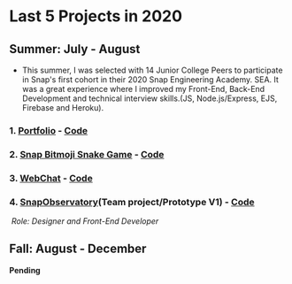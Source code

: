 # Last 5 Projects in 2020

## Summer: July - August

* This summer, I was selected with 14  Junior College Peers to participate in Snap's first cohort in their 2020 Snap Engineering Academy. SEA. It was a great experience where I improved my Front-End, Back-End Development and technical interview skills.(JS, Node.js/Express, EJS, Firebase and Heroku).

### 1. [Portfolio](https://seepetulacode.github.io/) - [Code](https://github.com/SeePetulaCode/SeePetulaCode.github.io)

### 2. [Snap Bitmoji Snake Game](https://petula-snakegame.glitch.me/) - [Code](https://github.com/SeePetulaCode/eden_snake_game)

### 3. [WebChat](https://awebchat-e2a62.web.app/) - [Code](https://github.com/SeePetulaCode/A-firebase-web-chat)

### 4. [SnapObservatory](http://project-north-star.herokuapp.com/signup)(Team project/Prototype V1) - [Code](https://github.com/Sebastian-git/north-star)

​     *Role: Designer and Front-End Developer*



## Fall: August - December

**Pending**
